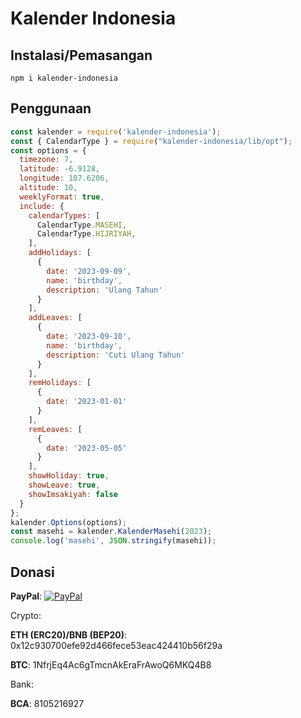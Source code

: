# Kalender Indonesia
## Instalasi/Pemasangan
`
npm i kalender-indonesia
`

## Penggunaan
```javascript
const kalender = require('kalender-indonesia');
const { CalendarType } = require("kalender-indonesia/lib/opt");
const options = {
  timezone: 7,
  latitude: -6.9128,
  longitude: 107.6206,
  altitude: 10,
  weeklyFormat: true,
  include: {
    calendarTypes: [
      CalendarType.MASEHI,
      CalendarType.HIJRIYAH,
    ],
    addHolidays: [
      {
        date: '2023-09-09',
        name: 'birthday',
        description: 'Ulang Tahun'
      }
    ],
    addLeaves: [
      {
        date: '2023-09-10',
        name: 'birthday',
        description: 'Cuti Ulang Tahun'
      }
    ],
    remHolidays: [
      {
        date: '2023-01-01'
      }
    ],
    remLeaves: [
      {
        date: '2023-05-05'
      }
    ],
    showHoliday: true,
    showLeave: true,
    showImsakiyah: false
  }
};
kalender.Options(options);
const masehi = kalender.KalenderMasehi(2023);
console.log('masehi', JSON.stringify(masehi));
```
## Donasi
**PayPal**: [![PayPal](https://img.shields.io/badge/Donate-PayPal-green.svg)](https://paypal.me/novian)

Crypto:

**ETH (ERC20)/BNB (BEP20)**: 0x12c930700efe92d466fece53eac424410b56f29a

**BTC**: 1NfrjEq4Ac6gTmcnAkEraFrAwoQ6MKQ4B8

Bank:

**BCA**: 8105216927
